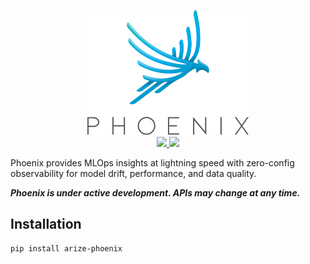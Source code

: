 <p align="center">
    <a target="_blank" href="https://arize.com" style="background:none">
        <img alt="phoenix logo" src="/assets/phoenix-logo-light.svg" width="auto" height="200"></img>
    </a>
    <br/>
    <a href="https://pypi.org/project/arize-phoenix/">
        <img src="https://img.shields.io/pypi/v/arize-phoenix">
    </a>
    <a href="https://pypi.org/project/arize-phoenix/">
        <img src="https://img.shields.io/pypi/pyversions/arize-phoenix">
    </a>
</p>

Phoenix provides MLOps insights at lightning speed with zero-config observability for model drift, performance, and data quality.

**_Phoenix is under active development. APIs may change at any time._**

## Installation

```shell
pip install arize-phoenix
```
